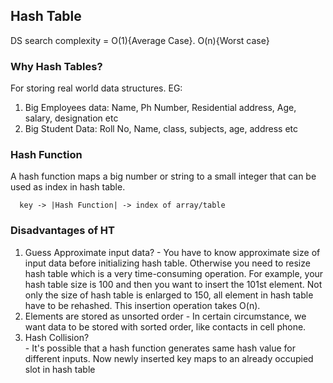 ## Hash Table
DS search complexity = O(1){Average Case}. O(n){Worst case}

### Why Hash Tables?
For storing real world data structures. EG:
  1. Big Employees data:    Name, Ph Number, Residential address, Age, salary, designation etc
  2. Big Student Data:    Roll No, Name, class, subjects, age, address etc

### Hash Function
A hash function maps a big number or string to a small integer that can be used as index in hash table. 
```
  key -> |Hash Function| -> index of array/table
```

### Disadvantages of HT
  1. Guess Approximate input data? 
    - You have to know approximate size of input data before initializing hash table. Otherwise you need to resize hash table which is a very time-consuming operation. For example, your hash table size is 100 and then you want to               insert the 101st element. Not only the size of hash table is enlarged to 150, all element in hash table have to be rehashed. This insertion operation takes O(n).
  2. Elements are stored as unsorted order
    - In certain circumstance, we want data to be stored with sorted order, like contacts in cell phone.
  3. Hash Collision?   
    - It's possible that a hash function generates same hash value for different inputs. Now newly inserted key maps to an already occupied slot in hash table
